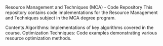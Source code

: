 Resource Management and Techniques (MCA) - Code Repository
This repository contains code implementations for the Resource Management and Techniques subject in the MCA degree program.

Contents
Algorithms: Implementations of key algorithms covered in the course.
Optimization Techniques: Code examples demonstrating various resource optimization methods.
